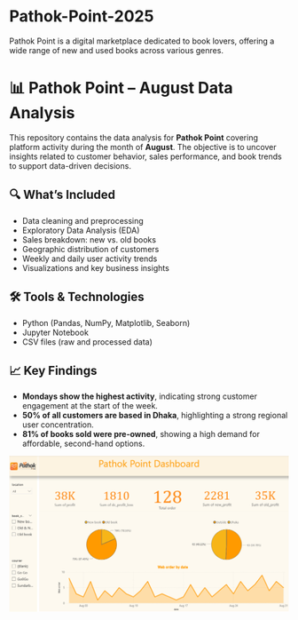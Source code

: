 # Pathok-Point-2025
Pathok Point is a digital marketplace dedicated to book lovers, offering a wide range of new and used books across various genres.
# 📊 Pathok Point – August Data Analysis

This repository contains the data analysis for **Pathok Point** covering platform activity during the month of **August**. 
The objective is to uncover insights related to customer behavior, sales performance, and book trends to support data-driven decisions.

## 🔍 What’s Included

- Data cleaning and preprocessing  
- Exploratory Data Analysis (EDA)  
- Sales breakdown: new vs. old books  
- Geographic distribution of customers  
- Weekly and daily user activity trends  
- Visualizations and key business insights

## 🛠 Tools & Technologies

- Python (Pandas, NumPy, Matplotlib, Seaborn)  
- Jupyter Notebook  
- CSV files (raw and processed data)

## 📈 Key Findings

- **Mondays show the highest activity**, indicating strong customer engagement at the start of the week.  
- **50% of all customers are based in Dhaka**, highlighting a strong regional user concentration.  
- **81% of books sold were pre-owned**, showing a high demand for affordable, second-hand options.

![image alt](https://github.com/Irakib98/Pathok-Point-2025/blob/6fb270e27ae4c1d0ae3a17ed3eb46d2993acac05/Screenshot%202025-10-05%20230146.png)
